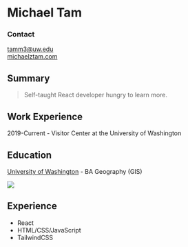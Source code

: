 # Michael Tam

### Contact

tamm3@uw.edu  
[michaelztam.com](michaelztam.com)

## Summary

> Self-taught React developer hungry to learn more.

## Work Experience

2019-Current - Visitor Center at the University of Washington

## Education

[University of Washington](https://www.washington.edu) - BA Geography (GIS)

<img src="https://uw-s3-cdn.s3.us-west-2.amazonaws.com/wp-content/uploads/sites/81/2021/04/28161240/20210408_April-Campus_175-377x160-377x160.jpg">

## Experience

- React
- HTML/CSS/JavaScript
- TailwindCSS
